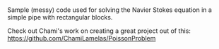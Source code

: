 # 

Sample (messy) code used for solving the Navier Stokes equation in a simple pipe with rectangular blocks. 


Check out Chami's work on creating a great project out of this: https://github.com/ChamiLamelas/PoissonProblem
